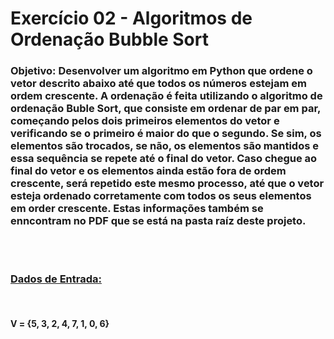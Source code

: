 <h1>Exercício 02 - Algoritmos de Ordenação Bubble Sort</h1>

<h3><b>Objetivo:</b> Desenvolver um algoritmo em Python que ordene o vetor descrito abaixo até que todos os números estejam em ordem crescente.
A ordenação é feita utilizando o algoritmo de ordenação Buble Sort, que consiste em ordenar de par em par, começando pelos dois primeiros elementos do vetor e verificando se o primeiro é maior do que o segundo. Se sim, os elementos são trocados, se não, os elementos são mantidos e essa sequência se repete até o final do vetor.
Caso chegue ao final do vetor e os elementos ainda estão fora de ordem crescente, será repetido este mesmo processo, até que o vetor esteja ordenado corretamente com todos os seus elementos em order crescente.
Estas informações também se enncontram no PDF que se está na pasta raíz deste projeto. </h3>
<br>
<br>
<h3><b><u>Dados de Entrada:</u></h3>
<br>
<h4>V = {5, 3, 2, 4, 7, 1, 0, 6}